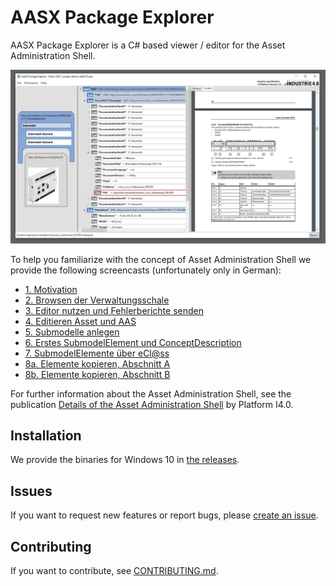 AASX Package Explorer
=====================
AASX Package Explorer is a C# based viewer / editor for the 
Asset Administration Shell.

![screenshot](
https://github.com/admin-shell-io/aasx-package-explorer/raw/master/screenshot.png
)

To help you familiarize with the concept of Asset Administration Shell 
we provide the following screencasts (unfortunately only in German):
* [1. Motivation](
https://github.com/admin-shell-io/aasx-package-explorer/raw/master/screencasts/Aasx%20PackEx%20Tutorial%201%20-%20Motivation.mp4
)
* [2. Browsen der Verwaltungsschale](
https://github.com/admin-shell-io/aasx-package-explorer/raw/master/screencasts/Aasx%20PackEx%20Tutorial%202%20-%20Browsen%20der%20VWS.mp4
)
* [3. Editor nutzen und Fehlerberichte senden](
https://github.com/admin-shell-io/aasx-package-explorer/raw/master/screencasts/Aasx%20PackEx%20Tutorial%203%20Editor%20nutzen%20Fehlerberichte%20senden%20e.mp4
)
* [4. Editieren Asset und AAS](
https://github.com/admin-shell-io/aasx-package-explorer/raw/master/screencasts/Aasx%20PackEx%20Tutorial%204%20Editieren%20Asset%20und%20AAS%20e.mp4
)
* [5. Submodelle anlegen](
https://github.com/admin-shell-io/aasx-package-explorer/raw/master/screencasts/Aasx%20PackEx%20Tutorial%205%20-%20Submodelle%20anlegen.mp4
)
* [6. Erstes SubmodelElement und ConceptDescription](
https://github.com/admin-shell-io/aasx-package-explorer/raw/master/screencasts/Aasx%20PackEx%20Tutorial%206%20-%20Erstes%20SubmodelElement%20und%20ConceptDescription.mp4
)
* [7. SubmodelElemente über eCl@ss](
https://github.com/admin-shell-io/aasx-package-explorer/raw/master/screencasts/Aasx%20PackEx%20Tutorial%207%20-%20SubmodelElemente%20ueber%20eClass.mp4
)
* [8a. Elemente kopieren, Abschnitt A](
https://github.com/admin-shell-io/aasx-package-explorer/raw/master/screencasts/Aasx%20PackEx%20Tutorial%208a%20-%20Elemente%20kopieren%20Abschnitt%20A.mp4
)
* [8b. Elemente kopieren, Abschnitt B](
https://github.com/admin-shell-io/aasx-package-explorer/raw/master/screencasts/Aasx%20PackEx%20Tutorial%208b%20-%20Elemente%20kopieren%20Abschnitt%20B.mp4
)

For further information about the Asset Administration Shell, see the 
publication [Details of the Asset Administration Shell](
https://www.plattform-i40.de/I40/Redaktion/EN/Downloads/Publikation/2018-details-of-the-asset-administration-shell.html
) by Platform I4.0.

Installation
------------
We provide the binaries for Windows 10 in [the releases](https://github.com/admin-shell-io/aasx-package-explorer/releases). 

Issues
------
If you want to request new features or report bugs, please 
[create an issue](
https://github.com/admin-shell-io/aasx-package-explorer/issues/new/choose). 

Contributing
------------
If you want to contribute, see [CONTRIBUTING.md](
https://github.com/admin-shell-io/aasx-package-explorer/blob/master/CONTRIBUTING.md
).
